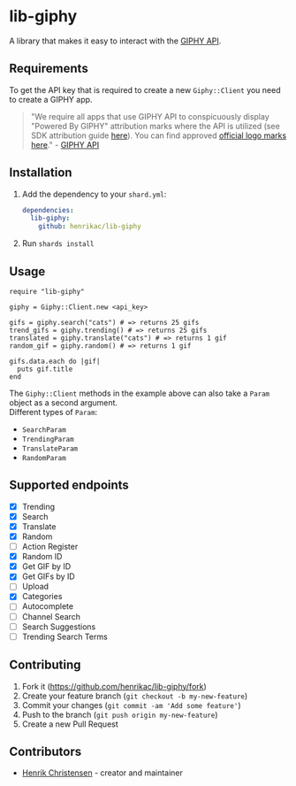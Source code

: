 # lib-giphy

A library that makes it easy to interact with the [GIPHY API](https://developers.giphy.com/).

## Requirements

To get the API key that is required to create a new `Giphy::Client` you need to create a GIPHY app.

> "We require all apps that use GIPHY API to conspicuously display "Powered By GIPHY" attribution marks where the API is utilized (see SDK attribution guide [here](https://developers.giphy.com/docs/sdk/#data-collection)). You can find approved [official logo marks here](giphymedia.s3.amazonaws.com/giphy-attribution-marks.zip)." - [GIPHY API](https://developers.giphy.com/docs/api#quick-start-guide)

## Installation

1. Add the dependency to your `shard.yml`:

   ```yaml
   dependencies:
     lib-giphy:
       github: henrikac/lib-giphy
   ```

2. Run `shards install`

## Usage

```crystal
require "lib-giphy"

giphy = Giphy::Client.new <api_key>

gifs = giphy.search("cats") # => returns 25 gifs
trend_gifs = giphy.trending() # => returns 25 gifs
translated = giphy.translate("cats") # => returns 1 gif
random_gif = giphy.random() # => returns 1 gif

gifs.data.each do |gif|
  puts gif.title
end
```

The `Giphy::Client` methods in the example above can also take a `Param` object as a second argument.  
Different types of `Param`:
* `SearchParam`
* `TrendingParam`
* `TranslateParam`
* `RandomParam`

## Supported endpoints
* [X] Trending
* [X] Search
* [X] Translate
* [X] Random
* [ ] Action Register
* [X] Random ID
* [X] Get GIF by ID
* [X] Get GIFs by ID
* [ ] Upload
* [X] Categories
* [ ] Autocomplete
* [ ] Channel Search
* [ ] Search Suggestions
* [ ] Trending Search Terms

## Contributing

1. Fork it (<https://github.com/henrikac/lib-giphy/fork>)
2. Create your feature branch (`git checkout -b my-new-feature`)
3. Commit your changes (`git commit -am 'Add some feature'`)
4. Push to the branch (`git push origin my-new-feature`)
5. Create a new Pull Request

## Contributors

- [Henrik Christensen](https://github.com/henrikac) - creator and maintainer
